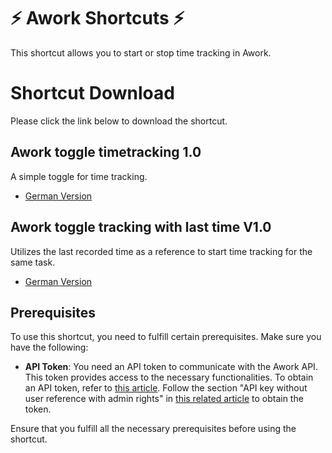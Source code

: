 # ⚡️ Awork Shortcuts ⚡️
This shortcut allows you to start or stop time tracking in Awork.

# Shortcut Download
Please click the link below to download the shortcut.

## Awork toggle timetracking 1.0
A simple toggle for time tracking.

- [German Version](https://www.icloud.com/shortcuts/bdb4504ec27141869ac8e5c57c478c92)

## Awork toggle tracking with last time V1.0
Utilizes the last recorded time as a reference to start time tracking for the same task.

- [German Version](https://www.icloud.com/shortcuts/619a566e11624379a9ce82182ca1fb1e)

## Prerequisites
To use this shortcut, you need to fulfill certain prerequisites. Make sure you have the following:

- **API Token**: You need an API token to communicate with the Awork API. This token provides access to the necessary functionalities. To obtain an API token, refer to [this article](https://developers.awork.io/authentication). Follow the section "API key without user reference with admin rights" in [this related article](https://support.awork.io/en/articles/5415664-client-applications-and-api-keys) to obtain the token.

Ensure that you fulfill all the necessary prerequisites before using the shortcut.
